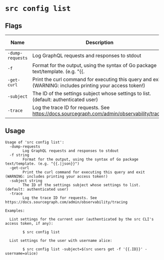 
# `src config list`


## Flags

| Name | Description | Default Value |
|------|-------------|---------------|
| `-dump-requests` | Log GraphQL requests and responses to stdout | `false` |
| `-f` | Format for the output, using the syntax of Go package text/template. (e.g. "{{.|json}}") |  |
| `-get-curl` | Print the curl command for executing this query and exit (WARNING: includes printing your access token!) | `false` |
| `-subject` | The ID of the settings subject whose settings to list. (default: authenticated user) |  |
| `-trace` | Log the trace ID for requests. See https://docs.sourcegraph.com/admin/observability/tracing | `false` |


## Usage

```
Usage of 'src config list':
  -dump-requests
    	Log GraphQL requests and responses to stdout
  -f string
    	Format for the output, using the syntax of Go package text/template. (e.g. "{{.|json}}")
  -get-curl
    	Print the curl command for executing this query and exit (WARNING: includes printing your access token!)
  -subject string
    	The ID of the settings subject whose settings to list. (default: authenticated user)
  -trace
    	Log the trace ID for requests. See https://docs.sourcegraph.com/admin/observability/tracing

Examples:

  List settings for the current user (authenticated by the src CLI's access token, if any):

    	$ src config list

  List settings for the user with username alice:

    	$ src config list -subject=$(src users get -f '{{.ID}}' -username=alice)



```
	